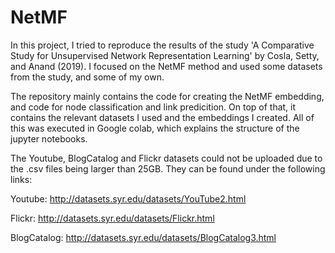 # NetMF

In this project, I tried to reproduce the results of the study 'A Comparative Study for Unsupervised Network
Representation Learning' by Cosla, Setty, and Anand (2019). I focused on the NetMF method and used some datasets from the study, and some of my own. 

The repository mainly contains the code for creating the NetMF embedding, and code for node classification and link predicition. On top of that, it contains the relevant datasets I used and the embeddings I created. All of this was executed in Google colab, which explains the structure of the jupyter notebooks.

The Youtube, BlogCatalog and Flickr datasets could not be uploaded due to the .csv files being larger than 25GB. They can be found under the following links:

Youtube: http://datasets.syr.edu/datasets/YouTube2.html

Flickr: http://datasets.syr.edu/datasets/Flickr.html

BlogCatalog: http://datasets.syr.edu/datasets/BlogCatalog3.html
